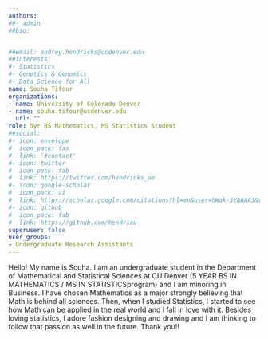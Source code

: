 ```yaml
---
authors:
##- admin
##bio: 


##email: audrey.hendricks@ucdenver.edu
##interests:
#- Statistics
#- Genetics & Genomics
#- Data Science for All
name: Souha Tifour
organizations:
- name: University of Colorado Denver
- name: souha.tifour@ucdenver.edu
  url: ""
role: 5yr BS Mathematics, MS Statistics Student
##social:
#- icon: envelope
#  icon_pack: fas
#  link: '#contact'
#- icon: twitter
#  icon_pack: fab
#  link: https://twitter.com/hendricks_ae
#- icon: google-scholar
#  icon_pack: ai
#  link: https://scholar.google.com/citations?hl=en&user=hWak-5YAAAAJ&view_op=list_works
#- icon: github
#  icon_pack: fab
#  link: https://github.com/hendriau
superuser: false
user_groups:
- Undergraduate Research Assistants
---
```

Hello! My name is Souha. I am an undergraduate student in the Department of Mathematical and Statistical Sciences at CU Denver (5 YEAR BS IN MATHEMATICS / MS IN STATISTICSprogram) and I am minoring in Business. I have chosen Mathematics as a major strongly believing that Math is behind all sciences. Then, when I studied Statistics, I started to see how Math can be applied in the real world and I fall in love with it. Besides loving statistics, I adore fashion designing and drawing and I am thinking to follow that passion as well in the future.
Thank you!! 

